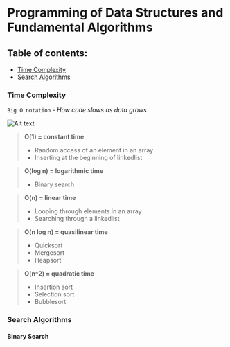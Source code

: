 # Programming of Data Structures and Fundamental Algorithms

## Table of contents:

- [Time Complexity](#com)
- [Search Algorithms](#s-a)

<a id="com"></a>

### Time Complexity

`Big O notation` - _How code slows as data grows_

![Alt text](https://miro.medium.com/v2/resize:fit:1400/1*5ZLci3SuR0zM_QlZOADv8Q.jpeg)

> **O(1) = constant time**
> - Random access of an element in an array
> - Inserting at the beginning of linkedlist


> **O(log n) = logarithmic time**
> - Binary search


> **O(n) = linear time**
> - Looping through elements in an array 
> - Searching through a linkedlist

> __O(n log n) = quasilinear time__
> - Quicksort
> - Mergesort
> - Heapsort

> __O(n^2) = quadratic time__
> - Insertion sort
> - Selection sort
> - Bubblesort



<a id="s-a"></a>
### Search Algorithms

#### Binary Search
